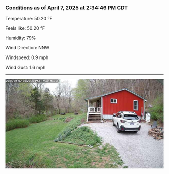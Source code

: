 ### Conditions as of April 7, 2025 at 2:34:46 PM CDT 

Temperature: 50.20 &deg;F

Feels like: 50.20 &deg;F

Humidity: 79%

Wind Direction: NNW

Windspeed: 0.9 mph

Wind Gust: 1.6 mph

---

<img src="./images/latest.jpeg"/>

